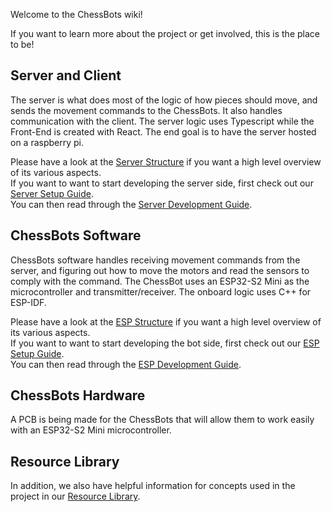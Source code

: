 Welcome to the ChessBots wiki!

If you want to learn more about the project or get involved, this is the place to be!

## Server and Client

The server is what does most of the logic of how pieces should move, and sends the movement commands to the ChessBots. It also handles communication with the client. The server logic uses Typescript while the Front-End is created with React. The end goal is to have the server hosted on a raspberry pi.

Please have a look at the [Server Structure](Server-Structure) if you want a high level overview of its various aspects.  
If you want to want to start developing the server side, first check out our [Server Setup Guide](Server-Setup).  
You can then read through the [Server Development Guide](Server-Development).

## ChessBots Software

ChessBots software handles receiving movement commands from the server, and figuring out how to move the motors and read the sensors to comply with the command. The ChessBot uses an ESP32-S2 Mini as the microcontroller and transmitter/receiver. The onboard logic uses C++ for ESP-IDF.

Please have a look at the [ESP Structure](ESP-Structure) if you want a high level overview of its various aspects.  
If you want to want to start developing the bot side, first check out our [ESP Setup Guide](ESP-Setup).  
You can then read through the [ESP Development Guide](ESP-Development).

## ChessBots Hardware

A PCB is being made for the ChessBots that will allow them to work easily with an ESP32-S2 Mini microcontroller.

## Resource Library

In addition, we also have helpful information for concepts used in the project in our [Resource Library](Resource-Library).
